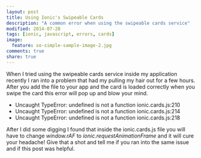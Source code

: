 ```yaml
---
layout: post
title: Using Ionic's Swipeable Cards
description: "A common error when using the swipeable cards service"
modified: 2014-07-28
tags: [ionic, javascript, errors, cards]
image:
  feature: so-simple-sample-image-2.jpg
comments: true
share: true
---
```


When I tried using the swipeable cards service inside my application recently I ran into a problem that had my pulling my hair out for a few hours. After you add the file to your app and the card is loaded correctly when you swipe the card this error will pop up and blow your mind.

* Uncaught TypeError: undefined is not a function    ionic.cards.js:210
* Uncaught TypeError: undefined is not a function    ionic.cards.js:214
* Uncaught TypeError: undefined is not a function    ionic.cards.js:218

After I did some digging I found that inside the ionic.cards.js file you will have to change *window.rAF* to *ionic.requestAnimationFrame* and it will cure your headache! Give that a shot and tell me if you ran into the same issue and if this post was helpful.

